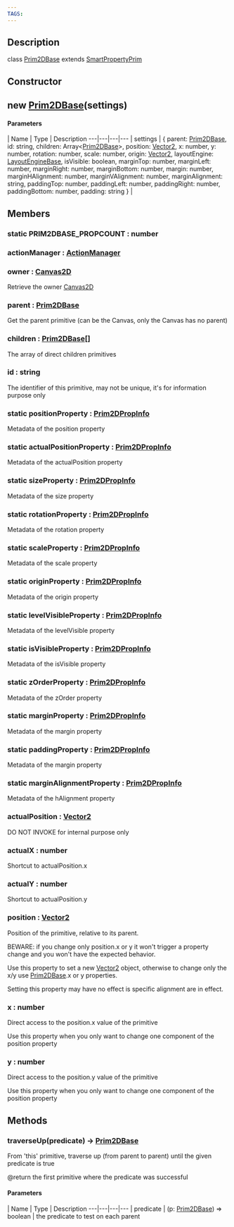 ```yaml
---
TAGS:
---
```

## Description

class [Prim2DBase](/classes/2.4/Prim2DBase) extends [SmartPropertyPrim](/classes/2.4/SmartPropertyPrim)



## Constructor

## new [Prim2DBase](/classes/2.4/Prim2DBase)(settings)



#### Parameters
 | Name | Type | Description
---|---|---|---
 | settings | { parent: [Prim2DBase](/classes/2.4/Prim2DBase),  id: string,  children: Array&lt;[Prim2DBase](/classes/2.4/Prim2DBase)&gt;,  position: [Vector2](/classes/2.4/Vector2),  x: number,  y: number,  rotation: number,  scale: number,  origin: [Vector2](/classes/2.4/Vector2),  layoutEngine: [LayoutEngineBase](/classes/2.4/LayoutEngineBase),  isVisible: boolean,  marginTop: number,  marginLeft: number,  marginRight: number,  marginBottom: number,  margin: number,  marginHAlignment: number,  marginVAlignment: number,  marginAlignment: string,  paddingTop: number,  paddingLeft: number,  paddingRight: number,  paddingBottom: number,  padding: string } | 

## Members

### static PRIM2DBASE_PROPCOUNT : number



### actionManager : [ActionManager](/classes/2.4/ActionManager)



### owner : [Canvas2D](/classes/2.4/Canvas2D)

Retrieve the owner [Canvas2D](/classes/2.4/Canvas2D)

### parent : [Prim2DBase](/classes/2.4/Prim2DBase)

Get the parent primitive (can be the Canvas, only the Canvas has no parent)

### children : [Prim2DBase](/classes/2.4/Prim2DBase)[]

The array of direct children primitives

### id : string

The identifier of this primitive, may not be unique, it's for information purpose only

### static positionProperty : [Prim2DPropInfo](/classes/2.4/Prim2DPropInfo)

Metadata of the position property

### static actualPositionProperty : [Prim2DPropInfo](/classes/2.4/Prim2DPropInfo)

Metadata of the actualPosition property

### static sizeProperty : [Prim2DPropInfo](/classes/2.4/Prim2DPropInfo)

Metadata of the size property

### static rotationProperty : [Prim2DPropInfo](/classes/2.4/Prim2DPropInfo)

Metadata of the rotation property

### static scaleProperty : [Prim2DPropInfo](/classes/2.4/Prim2DPropInfo)

Metadata of the scale property

### static originProperty : [Prim2DPropInfo](/classes/2.4/Prim2DPropInfo)

Metadata of the origin property

### static levelVisibleProperty : [Prim2DPropInfo](/classes/2.4/Prim2DPropInfo)

Metadata of the levelVisible property

### static isVisibleProperty : [Prim2DPropInfo](/classes/2.4/Prim2DPropInfo)

Metadata of the isVisible property

### static zOrderProperty : [Prim2DPropInfo](/classes/2.4/Prim2DPropInfo)

Metadata of the zOrder property

### static marginProperty : [Prim2DPropInfo](/classes/2.4/Prim2DPropInfo)

Metadata of the margin property

### static paddingProperty : [Prim2DPropInfo](/classes/2.4/Prim2DPropInfo)

Metadata of the margin property

### static marginAlignmentProperty : [Prim2DPropInfo](/classes/2.4/Prim2DPropInfo)

Metadata of the hAlignment property

### actualPosition : [Vector2](/classes/2.4/Vector2)

DO NOT INVOKE for internal purpose only

### actualX : number

Shortcut to actualPosition.x

### actualY : number

Shortcut to actualPosition.y

### position : [Vector2](/classes/2.4/Vector2)

Position of the primitive, relative to its parent.

BEWARE: if you change only position.x or y it won't trigger a property change and you won't have the expected behavior.

Use this property to set a new [Vector2](/classes/2.4/Vector2) object, otherwise to change only the x/y use [Prim2DBase](/classes/2.4/Prim2DBase).x or y properties.

Setting this property may have no effect is specific alignment are in effect.

### x : number

Direct access to the position.x value of the primitive

Use this property when you only want to change one component of the position property

### y : number

Direct access to the position.y value of the primitive

Use this property when you only want to change one component of the position property

## Methods

### traverseUp(predicate) &rarr; [Prim2DBase](/classes/2.4/Prim2DBase)

From 'this' primitive, traverse up (from parent to parent) until the given predicate is true

@return the first primitive where the predicate was successful

#### Parameters
 | Name | Type | Description
---|---|---|---
 | predicate | (p: [Prim2DBase](/classes/2.4/Prim2DBase)) =&gt; boolean |  the predicate to test on each parent

